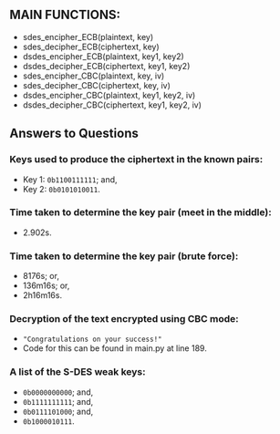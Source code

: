 ## MAIN FUNCTIONS:
  * sdes_encipher_ECB(plaintext, key)
  * sdes_decipher_ECB(ciphertext, key)
  * dsdes_encipher_ECB(plaintext, key1, key2)
  * dsdes_decipher_ECB(ciphertext, key1, key2)
  * sdes_encipher_CBC(plaintext, key, iv)
  * sdes_decipher_CBC(ciphertext, key, iv)
  * dsdes_encipher_CBC(plaintext, key1, key2, iv)
  * dsdes_decipher_CBC(ciphertext, key1, key2, iv)

## Answers to Questions
### Keys used to produce the ciphertext in the known pairs:
  * Key 1: `0b1100111111`; and,
  * Key 2: `0b0101010011`.

### Time taken to determine the key pair (meet in the middle):
  * 2.902s.

### Time taken to determine the key pair (brute force):
  * 8176s; or,
  * 136m16s; or,
  * 2h16m16s.

### Decryption of the text encrypted using CBC mode:
  * `"Congratulations on your success!"`
  * Code for this can be found in main.py at line 189.

### A list of the S-DES weak keys:
  * `0b0000000000`; and,
  * `0b1111111111`; and,
  * `0b0111101000`; and,
  * `0b1000010111`.
